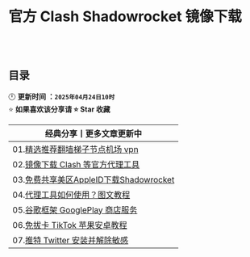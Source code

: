 # 官方 Clash Shadowrocket 镜像下载


<br><br>

## 目录
🕛 **更新时间 ：`2025年04月24日10时`**  
⭐ **如果喜欢该分享请 ⭐ Star 收藏**  

| 经典分享丨更多文章更新中 | 
|------|
|01.[精选推荐翻墙梯子节点机场 vpn](https://github.com/wangzai69/fanqiang/blob/main/%E7%B2%BE%E9%80%89%E6%9C%BA%E5%9C%BA%E6%8E%A8%E8%8D%90.md)                |
|02.[镜像下载 Clash 等官方代理工具](https://github.com/wangzai69/fanqiang/blob/main/Android/Clash.md)              |
|03.[免费共享美区AppleID下载Shadowrocket](https://github.com/wangzai69/fanqiang/blob/main/ios/Shadowrocket.md)   |
|04.[代理工具如何使用？图文教程](https://github.com/wangzai69/fanqiang/blob/main/wiki/%E4%BB%A3%E7%90%86%E5%B7%A5%E5%85%B7%E6%95%99%E7%A8%8B.md)               |
|05.[谷歌框架 GooglePlay 商店服务](https://github.com/wangzai69/GooglePlay)      |
|06.[免拔卡 TikTok 苹果安卓教程](https://github.com/wangzai69/tiktok)             |
|07.[推特 Twitter 安装并解除敏感](https://github.com/wangzai69/Twitter)             |

<br><br>
